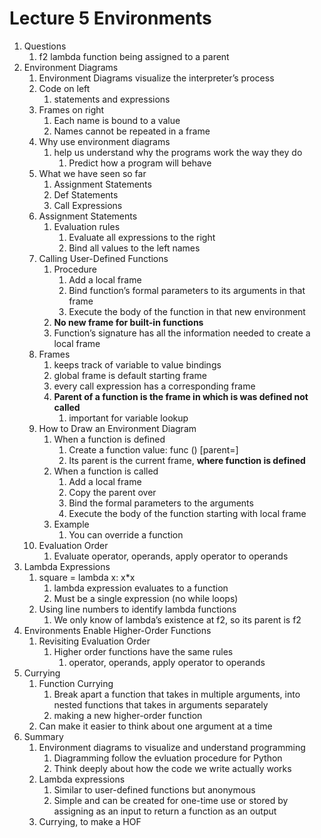 # Lecture 5 Environments

1. Questions
    1. f2 lambda function being assigned to a parent
2. Environment Diagrams
    1. Environment Diagrams visualize the interpreter’s process
    2. Code on left
        1. statements and expressions
    3. Frames on right
        1. Each name is bound to a value
        2. Names cannot be repeated in a frame
    4. Why use environment diagrams
        1. help us understand why the programs work the way they do
            1. Predict how a program will behave
    5. What we have seen so far
        1. Assignment Statements
        2. Def Statements
        3. Call Expressions
    6. Assignment Statements
        1. Evaluation rules
            1. Evaluate all expressions to the right
            2. Bind all values to the left names
    7. Calling User-Defined Functions
        1. Procedure
            1. Add a local frame
            2. Bind function’s formal parameters to its arguments in that frame
            3. Execute the body of the function in that new environment
        2. **No new frame for built-in functions**
        3. Function’s signature has all the information needed to create a local frame
    8. Frames
        1. keeps track of variable to value bindings
        2. global frame is default starting frame
        3. every call expression has a corresponding frame
        4. **Parent of a function is the frame in which is was defined not called**
            1. important for variable lookup
    9. How to Draw an Environment Diagram
        1. When a function is defined
            1. Create a function value: func <name> (<formal parameters>) [parent=<label>]
            2. Its parent is the current frame, **where function is defined**
        2. When a function is called
            1. Add a local frame
            2. Copy the parent over
            3. Bind the formal parameters to the arguments
            4. Execute the body of the function starting with local frame
        3. Example
            1. You can override a function
    10. Evaluation Order
        1. Evaluate operator, operands, apply operator to operands
3. Lambda Expressions
    1. square = lambda x: x*x
        1. lambda expression evaluates to a function
        2. Must be a single expression (no while loops)
    2. Using line numbers to identify lambda functions
        1. We only know of lambda’s existence at f2, so its parent is f2
4. Environments Enable Higher-Order Functions
    1. Revisiting Evaluation Order
        1. Higher order functions have the same rules
            1. operator, operands, apply operator to operands
5. Currying
    1. Function Currying
        1. Break apart a function that takes in multiple arguments, into nested functions that takes in arguments separately
        2. making a new higher-order function
    2. Can make it easier to think about one argument at a time
6. Summary
    1. Environment diagrams to visualize and understand programming
        1. Diagramming follow the evluation procedure for Python
        2. Think deeply about how the code we write actually works
    2. Lambda expressions
        1. Similar to user-defined functions but anonymous
        2. Simple and can be created for one-time use or stored by assigning as an input to return a function as an output
    3. Currying, to make a HOF